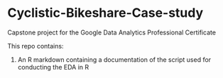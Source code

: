 # Cyclistic-Bikeshare-Case-study
Capstone project for the Google Data Analytics Professional Certificate

This repo contains:
1. An R markdown containing a documentation of the script used for conducting the EDA in R
